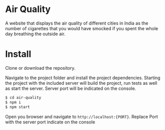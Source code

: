 # Air Quality
A website that displays the air quality of different cities in India as the number of cigarettes that you would have smocked if you spent the whole day breathing the outside air.

# Install
Clone or download the repository.

Navigate to the project folder and install the project dependencies. Starting the project with the included server will build the project, run tests as well as start the server. Server port will be indicated on the console.

```sh
$ cd air-quality
$ npm i
$ npm start
```

Open you browser and navigate to `http://localhost:{PORT}`. Replace Port with the server port indicate on the console


